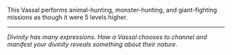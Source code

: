 This Vassal performs animal-hunting, monster-hunting, and giant-fighting missions as though it were 5 levels higher.

---

_Divinity has many expressions. How a Vassal chooses to channel and manifest your divinity reveals something about their nature._
